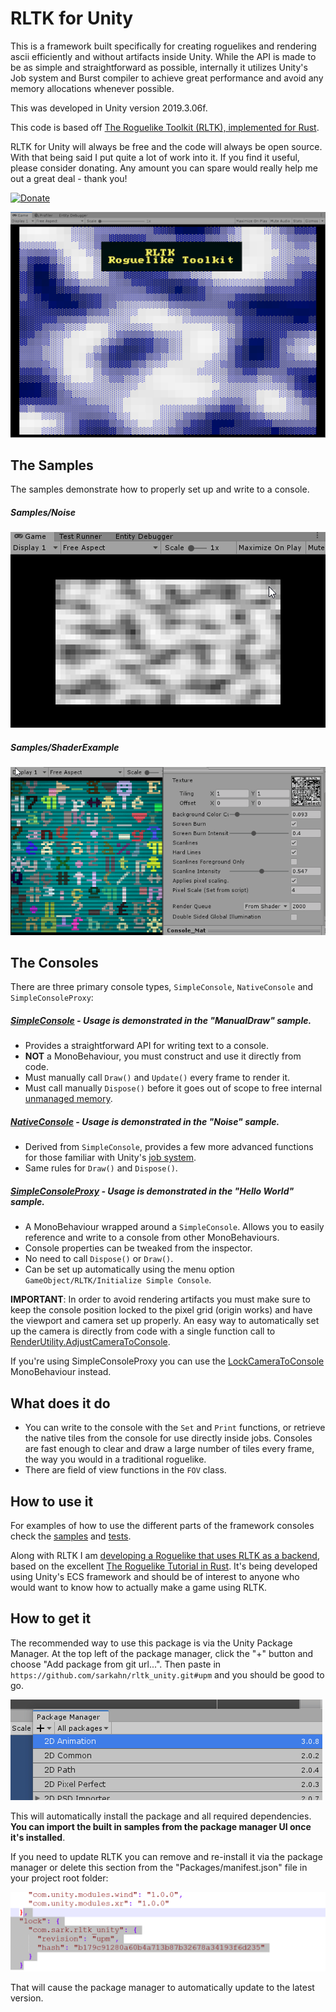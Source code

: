 # RLTK for Unity

This is a framework built specifically for creating roguelikes and rendering ascii efficiently and without artifacts inside Unity. While the API is made to be as simple and straightforward as possible, internally it utilizes Unity's Job system and Burst compiler to achieve great performance and avoid any memory allocations whenever possible.

This was developed in Unity version 2019.3.06f.

This code is based off [The Roguelike Toolkit (RLTK), implemented for Rust](https://github.com/thebracket/rltk_rs).

RLTK for Unity will always be free and the code will always be open source. With that being said I put quite a lot of work into it. If you find it useful, please consider donating. Any amount you can spare would really help me out a great deal - thank you!

[![Donate](https://img.shields.io/badge/Donate-PayPal-green.svg)](https://www.paypal.com/cgi-bin/webscr?cmd=_s-xclick&hosted_button_id=Y54CX7AXFKQXG)



![](./Assets/Documentation/images~/splash.png)
 
## The Samples

The samples demonstrate how to properly set up and write to a console.

##### Samples/Noise 

![](./Assets/Documentation/images~/noise.gif)

##### Samples/ShaderExample

![](./Assets/Documentation/images~/console_shader2.gif)


## The Consoles

There are three primary console types, `SimpleConsole`, `NativeConsole` and `SimpleConsoleProxy`:

##### [SimpleConsole](Assets/Runtime/RLTK/Consoles/SimpleConsole.cs) - Usage is demonstrated in the "ManualDraw" sample.
  * Provides a straightforward API for writing text to a console.
  * **NOT** a MonoBehaviour, you must construct and use it directly from code.
  * Must manually call `Draw()` and `Update()` every frame to render it.
  * Must call manually `Dispose()` before it goes out of scope to free internal [unmanaged memory](https://docs.unity3d.com/ScriptReference/Unity.Collections.NativeArray_1.html).

 

##### [NativeConsole](Assets/Runtime/RLTK/Consoles/NativeConsole.cs) - Usage is demonstrated in the "Noise" sample.
  * Derived from `SimpleConsole`, provides a few more advanced functions for those familiar with Unity's [job system](https://docs.unity3d.com/2019.3/Documentation/Manual/JobSystem.html).
  * Same rules for `Draw()` and `Dispose()`.

##### [SimpleConsoleProxy](Assets/Runtime/RLTK/MonoBehaviours/SimpleConsoleProxy.cs) - Usage is demonstrated in the "Hello World" sample.
  * A MonoBehaviour wrapped around a `SimpleConsole`. Allows you to easily reference and write to a console from other MonoBehaviours.
  * Console properties can be tweaked from the inspector.
  * No need to call `Dispose()` or `Draw()`. 
  * Can be set up automatically using the menu option `GameObject/RLTK/Initialize Simple Console`.



**IMPORTANT**: In order to avoid rendering artifacts you must make sure to keep the console position locked to the pixel grid (origin works) and have the viewport and camera set up properly. An easy way to automatically set up the camera is directly from code with a single function call to [RenderUtility.AdjustCameraToConsole](Assets/Runtime/RLTK/Rendering/RenderUtility.cs#L112).


If you're using SimpleConsoleProxy you can use the [LockCameraToConsole](Assets/Runtime/RLTK/Monobehaviours/LockCameraToConsole.cs) MonoBehaviour instead.

## What does it do
* You can write to the console with the `Set` and `Print` functions, or retrieve the native tiles from the console for use directly inside jobs. Consoles are fast enough to clear and draw a large number of tiles every frame, the way you would in a traditional roguelike. 
* There are field of view functions in the `FOV` class.

## How to use it

For examples of how to use the different parts of the framework consoles check the [samples](https://github.com/sarkahn/rltk_unity/tree/master/Assets/Samples) and [tests](https://github.com/sarkahn/rltk_unity/tree/master/Assets/Tests/Editor).

Along with RLTK I am [developing a Roguelike that uses RLTK as a backend](https://github.com/sarkahn/rltk_unity_roguelike), based on the excellent [The Roguelike Tutorial in Rust](https://bfnightly.bracketproductions.com/rustbook/chapter_1.html). It's being developed using Unity's ECS framework and should be of interest to anyone who would want to know how to actually make a game using RLTK.


## How to get it
The recommended way to use this package is via the Unity Package Manager. At the top left 
of the package manager, click the "+" button and choose "Add package from git url...". 
Then paste in `https://github.com/sarkahn/rltk_unity.git#upm`
and you should be good to go.

![](./Assets/Documentation/images~/upm.gif)

This will automatically install the package and all required dependencies. **You can import 
the built in samples from the package manager UI once it's installed**.

If you need to update RLTK you can remove and re-install it via the package manager or delete 
this section from the "Packages/manifest.json" file in your project root folder:

![](Assets/Documentation/images~/manifest.png)

That will cause the package manager to automatically update to the latest version.

